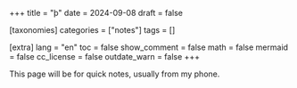 +++
title = "þ"
date = 2024-09-08
draft = false

[taxonomies]
categories = ["notes"]
tags = []

[extra]
lang = "en"
toc = false
show_comment = false
math = false
mermaid = false
cc_license = false
outdate_warn = false
+++

This page will be for quick notes,
usually from my phone.
